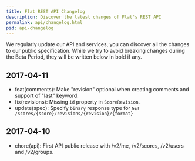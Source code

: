 ```yaml
---
title: Flat REST API Changelog
description: Discover the latest changes of Flat's REST API
permalink: api/changelog.html
pid: api-changelog
---
```


We regularly update our API and services, you can discover all the changes to our public specification. While we try to avoid breaking changes during the Beta Period, they will be written below in bold if any.

## 2017-04-11

* feat(comments): Make "revision" optional when creating comments and support of "last" keyword.
* fix(revisions): Missing `id` property in `ScoreRevision`.
* update(spec): Specify `binary` response type for `GET /scores/{score}/revisions/{revision}/{format}`

## 2017-04-10

* chore(api): First API public release with /v2/me, /v2/scores, /v2/users and /v2/groups.
